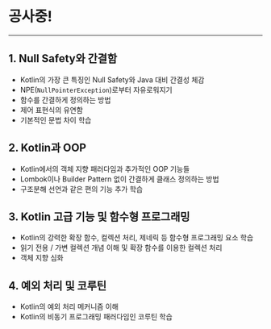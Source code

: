 # 공사중!
___

## 1. Null Safety와 간결함
- Kotlin의 가장 큰 특징인 Null Safety와 Java 대비 간결성 체감
- NPE(`NullPointerException`)로부터 자유로워지기
- 함수를 간결하게 정의하는 방법
- 제어 표현식의 유연함
- 기본적인 문법 차이 학습

## 2. Kotlin과 OOP
- Kotlin에서의 객체 지향 패러다임과 추가적인 OOP 기능들
- Lombok이나 Builder Pattern 없이 간결하게 클래스 정의하는 방법
- 구조분해 선언과 같은 편의 기능 추가 학습

## 3. Kotlin 고급 기능 및 함수형 프로그래밍
- Kotlin의 강력한 확장 함수, 컬렉션 처리, 제네릭 등 함수형 프로그래밍 요소 학습
- 읽기 전용 / 가변 컬렉션 개념 이해 및 확장 함수를 이용한 컬렉션 처리
- 객체 지향 심화

## 4. 예외 처리 및 코루틴
- Kotlin의 예외 처리 메커니즘 이해
- Kotlin의 비동기 프로그래밍 패러다임인 코루틴 학습